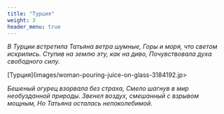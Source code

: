 ```yaml
---
title: "Турция"
weight: 3
header_menu: true
---
```



_В Турции встретила Татьяна ветра шумные,_
_Горы и моря, что светом искрились._
_Ступив на землю эту, как на диво,_
_Почувствовала духа свободного силу._

[Турция](images/woman-pouring-juice-on-glass-3184192.jp>

_Бешеный огурец взорвала без страха,_
_Смело шагнув в мир необузданной природы._
_Звенел воздух, смешанный с взрывом мощным,_
_Но Татьяна осталась непоколебимой._
